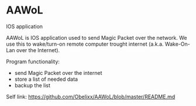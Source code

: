 # AAWoL
IOS application

  AAWoL is IOS application used to send Magic Packet over the network.
  We use this to wake/turn-on remote computer trought internet (a.k.a. Wake-On-Lan over the Internet).

Program functionality:
  - send Magic Packet over the internet
  - store a list of needed data
  - backup the list

Self link: https://github.com/Obelixx/AAWoL/blob/master/README.md
